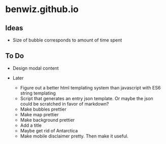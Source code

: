# benwiz.github.io

## Ideas

- Size of bubble corresponds to amount of time spent

## To Do

- Design modal content

- Later
  - Figure out a better html templating system than javascript with ES6 string templating
  - Script that generates an entry json template. Or maybe the json could be scratched in favor of markdown?
  - Make bubbles prettier
  - Make map prettier
  - Make background prettier
  - Add a title
  - Maybe get rid of Antarctica
  - Make mobile disclaimer pretty. Then make it useful.
